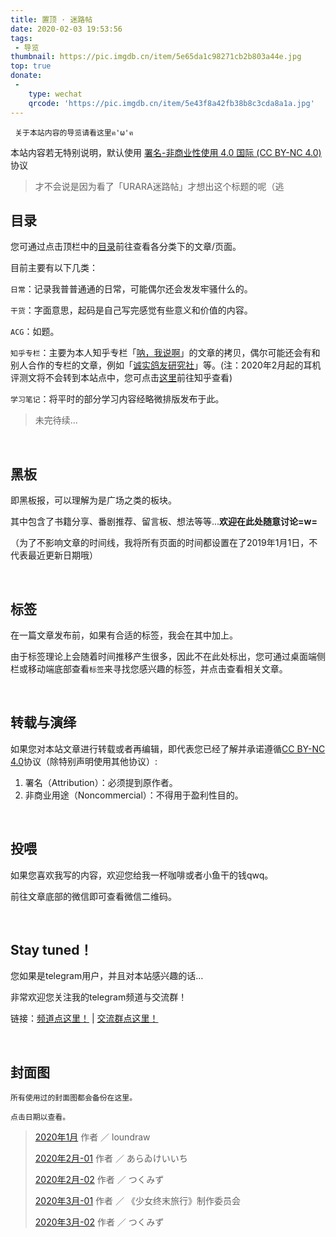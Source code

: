```yaml
---
title: 置顶 · 迷路帖
date: 2020-02-03 19:53:56
tags: 
 - 导览
thumbnail: https://pic.imgdb.cn/item/5e65da1c98271cb2b803a44e.jpg
top: true
donate:
 -
    type: wechat
    qrcode: 'https://pic.imgdb.cn/item/5e43f8a42fb38b8c3cda8a1a.jpg'
---
```

	 关于本站内容的导览请看这里ฅ'ω'ฅ
	 
<!--more-->


本站内容若无特别说明，默认使用 <a href="https://creativecommons.org/licenses/by-nc/4.0/" target="_blank">署名-非商业性使用 4.0 国际 (CC BY-NC 4.0)</a> 协议

> 才不会说是因为看了「URARA迷路帖」才想出这个标题的呢（逃

## 目录
 
您可通过点击顶栏中的[目录](https://nek0ri.de/categories/)前往查看各分类下的文章/页面。

目前主要有以下几类：

`日常`：记录我普普通通的日常，可能偶尔还会发发牢骚什么的。

`干货`：字面意思，起码是自己写完感觉有些意义和价值的内容。

`ACG`：如题。

`知乎专栏`：主要为本人知乎专栏「[呐，我说啊](https://zhuanlan.zhihu.com/mizai)」的文章的拷贝，偶尔可能还会有和别人合作的专栏的文章，例如「[诚实鸽友研究社](https://zhuanlan.zhihu.com/c_1201077258078953472)」等。(注：2020年2月起的耳机评测文将不会转到本站点中，您可点击[这里](https://zhuanlan.zhihu.com/p/95946435)前往知乎查看)

`学习笔记`：将平时的部分学习内容经略微排版发布于此。

> 未完待续...

</br>

## 黑板

即黑板报，可以理解为是广场之类的板块。

其中包含了书籍分享、番剧推荐、留言板、想法等等...**欢迎在此处随意讨论=w=**

（为了不影响文章的时间线，我将所有页面的时间都设置在了2019年1月1日，不代表最近更新日期哦）

</br>

## 标签

在一篇文章发布前，如果有合适的标签，我会在其中加上。

由于标签理论上会随着时间推移产生很多，因此不在此处标出，您可通过桌面端侧栏或移动端底部查看`标签`来寻找您感兴趣的标签，并点击查看相关文章。

</br>

## 转载与演绎

如果您对本站文章进行转载或者再编辑，即代表您已经了解并承诺遵循<a href="https://creativecommons.org/licenses/by-nc/4.0/" target="_blank">CC BY-NC 4.0</a>协议（除特别声明使用其他协议）:

1. 署名（Attribution）：必须提到原作者。
2. 非商业用途（Noncommercial）：不得用于盈利性目的。

</br>

## 投喂

如果您喜欢我写的内容，欢迎您给我一杯咖啡或者小鱼干的钱qwq。

前往文章底部的微信即可查看微信二维码。

</br>

## Stay tuned！

您如果是telegram用户，并且对本站感兴趣的话…

非常欢迎您关注我的telegram频道与交流群！

链接：[频道点这里！](https://t.me/Radiori) | [交流群点这里！](https://t.me/nek0ri_ne)

</br>

## 封面图

	所有使用过的封面图都会备份在这里。
	
	点击日期以查看。
	
> [2020年1月](https://pic.imgdb.cn/item/5e3d07f02fb38b8c3c03dcbd.jpg) 作者 ／ loundraw
> 
> [2020年2月-01](https://pic.imgdb.cn/item/5e3d07f02fb38b8c3c03dcbf.jpg) 作者 ／ あらゐけいいち
>
> [2020年2月-02](https://pic.imgdb.cn/item/5e43f4822fb38b8c3cd9d130.jpg) 作者 ／ つくみず
>
> [2020年3月-01](https://pic.imgdb.cn/item/5e5782596127cc0713facc6a.jpg) 作者 ／ 《少女终末旅行》制作委员会
>
> [2020年3月-02](https://pic.imgdb.cn/item/5e65da1c98271cb2b803a44e.jpg) 作者 ／ つくみず